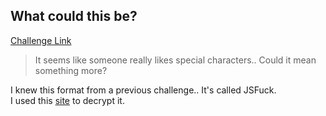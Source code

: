 **What could this be?**
-------------
[Challenge Link](https://mega.nz/#!SDQkUYQZ!b1Fu7iZ_wGiNX0aOjez95_74TYDCnLb3YSQfRzs0J-o)  

> It seems like someone really likes special characters.. Could it mean something more?

I knew this format from a previous challenge.. It's called JSFuck.  
I used this [site](https://enkhee-osiris.github.io/Decoder-JSFuck/) to decrypt it.
